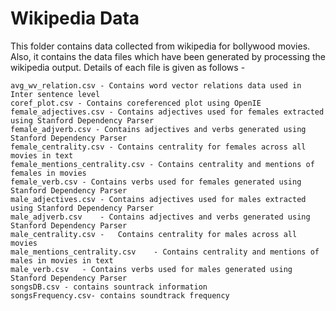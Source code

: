 # Wikipedia Data

This folder contains data collected from wikipedia for bollywood movies. Also, it contains the data files which have been generated by processing the wikipedia output. Details of each file is given as follows -

 	avg_wv_relation.csv - Contains word vector relations data used in Inter sentence level
	coref_plot.csv - Contains coreferenced plot using OpenIE
	female_adjectives.csv - Contains adjectives used for females extracted using Stanford Dependency Parser
	female_adjverb.csv - Contains adjectives and verbs generated using Stanford Dependency Parser
	female_centrality.csv - Contains centrality for females across all movies in text
	female_mentions_centrality.csv - Contains centrality and mentions of females in movies
	female_verb.csv - Contains verbs used for females generated using Stanford Dependency Parser
	male_adjectives.csv - Contains adjectives used for males extracted using Stanford Dependency Parser
	male_adjverb.csv 	- Contains adjectives and verbs generated using Stanford Dependency Parser
	male_centrality.csv -	Contains centrality for males across all movies
	male_mentions_centrality.csv 	- Contains centrality and mentions of males in movies in text
	male_verb.csv	- Contains verbs used for males generated using Stanford Dependency Parser
	songsDB.csv - contains sountrack information
	songsFrequency.csv- contains soundtrack frequency
